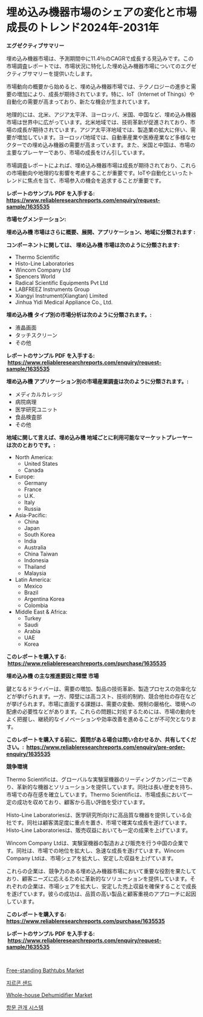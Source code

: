 <p><h1>埋め込み機器市場のシェアの変化と市場成長のトレンド2024年-2031年</h1></p><p><strong>エグゼクティブサマリー</strong></p>
<p><p>埋め込み機器市場は、予測期間中に11.4％のCAGRで成長する見込みです。この市場調査レポートでは、市場状況に特化した埋め込み機器市場についてのエグゼクティブサマリーを提供いたします。</p><p>市場動向の概要から始めると、埋め込み機器市場では、テクノロジーの進歩と需要の増加により、成長が期待されています。特に、IoT（Internet of Things）や自動化の需要が高まっており、新たな機会が生まれています。</p><p>地理的には、北米、アジア太平洋、ヨーロッパ、米国、中国など、埋め込み機器市場は世界中に広がっています。北米地域では、技術革新が促進されており、市場の成長が期待されています。アジア太平洋地域では、製造業の拡大に伴い、需要が増加しています。ヨーロッパ地域では、自動車産業や医療産業など多様なセクターでの埋め込み機器の需要が高まっています。また、米国と中国は、市場の主要なプレーヤーであり、市場の成長をけん引しています。</p><p>市場調査レポートによれば、埋め込み機器市場は成長が期待されており、これらの市場動向や地理的な影響を考慮することが重要です。IoTや自動化といったトレンドに焦点を当て、市場参入の機会を追求することが重要です。</p></p>
<p><strong>レポートのサンプル PDF を入手する: <a href="https://www.reliableresearchreports.com/enquiry/request-sample/1635535">https://www.reliableresearchreports.com/enquiry/request-sample/1635535</a></strong></p>
<p><strong>市場セグメンテーション:</strong></p>
<p><strong> 埋め込み機 市場はさらに概要、展開、アプリケーション、地域に分類されます :</strong></p>
<p><strong>コンポーネントに関しては、 埋め込み機 市場は次のように分類されます: &nbsp;</strong></p>
<p><ul><li>Thermo Scientific</li><li>Histo-Line Laboratories</li><li>Wincom Company Ltd</li><li>Spencers World</li><li>Radical Scientific Equipments Pvt Ltd</li><li>LABFREEZ Instruments Group</li><li>Xiangyi Instrument(Xiangtan) Limited</li><li>Jinhua Yidi Medical Appliance Co., Ltd.</li></ul></p>
<p><strong> 埋め込み機 タイプ別の市場分析は次のように分類されます。:</strong></p>
<p><ul><li>液晶画面</li><li>タッチスクリーン</li><li>その他</li></ul></p>
<p><strong>レポートのサンプル PDF を入手する: &nbsp;<a href="https://www.reliableresearchreports.com/enquiry/request-sample/1635535">https://www.reliableresearchreports.com/enquiry/request-sample/1635535</a></strong></p>
<p><strong> 埋め込み機 アプリケーション別の市場産業調査は次のように分類されます。:</strong></p>
<p><ul><li>メディカルカレッジ</li><li>病院病理</li><li>医学研究ユニット</li><li>食品検査部</li><li>その他</li></ul></p>
<p><strong>地域に関して言えば、埋め込み機 地域ごとに利用可能なマーケットプレーヤーは次のとおりです。:</strong></p>
<p><ul>
    <li>
        North America:
        <ul>
            <li>United States</li>
            <li>Canada</li>
        </ul>
    </li>
    <li>
        Europe:
        <ul>
            <li>Germany</li>
            <li>France</li>
            <li>U.K.</li>
            <li>Italy</li>
            <li>Russia</li>
        </ul>
    </li>
    <li>
        Asia-Pacific:
        <ul>
            <li>China</li>
            <li>Japan</li>
            <li>South Korea</li>
            <li>India</li>
            <li>Australia</li>
            <li>China Taiwan</li>
            <li>Indonesia</li>
            <li>Thailand</li>
            <li>Malaysia</li>
        </ul>
    </li>
    <li>
        Latin America:
        <ul>
            <li>Mexico</li>
            <li>Brazil</li>
            <li>Argentina Korea</li>
            <li>Colombia</li>
        </ul>
    </li>
    <li>
        Middle East & Africa:
        <ul>
            <li>Turkey</li>
            <li>Saudi</li>
            <li>Arabia</li>
            <li>UAE</li>
            <li>Korea</li>
        </ul>
    </li>
    </ul></p>
<p><strong>このレポートを購入する: &nbsp;<a href="https://www.reliableresearchreports.com/purchase/1635535">https://www.reliableresearchreports.com/purchase/1635535</a></strong></p>
<p><strong>埋め込み機 の主な推進要因と障壁 市場</strong></p>
<p><p>鍵となるドライバーは、需要の増加、製品の技術革新、製造プロセスの効率化などが挙げられます。一方、障壁には高コスト、技術的制約、競合他社の存在などが挙げられます。市場に直面する課題は、需要の変動、規制の厳格化、環境への配慮の必要性などがあります。これらの問題に対処するためには、市場の動向をよく把握し、継続的なイノベーションや効率改善を進めることが不可欠となります。</p></p>
<p><strong>このレポートを購入する前に、質問がある場合は問い合わせるか、共有してください。:&nbsp; <a href="https://www.reliableresearchreports.com/enquiry/pre-order-enquiry/1635535">https://www.reliableresearchreports.com/enquiry/pre-order-enquiry/1635535</a></strong></p>
<p><strong>競争環境</strong></p>
<p><p>Thermo Scientificは、グローバルな実験室機器のリーディングカンパニーであり、革新的な機器とソリューションを提供しています。同社は長い歴史を持ち、市場での存在感を確立しています。Thermo Scientificは、市場成長において一定の成功を収めており、顧客から高い評価を受けています。</p><p>Histo-Line Laboratoriesは、医学研究所向けに高品質な機器を提供している会社です。同社は顧客満足度に重点を置き、市場で確実な成長を遂げています。Histo-Line Laboratoriesは、販売収益においても一定の成果を上げています。</p><p>Wincom Company Ltdは、実験室機器の製造および販売を行う中国の企業です。同社は、市場での地位を拡大し、急速な成長を遂げています。Wincom Company Ltdは、市場シェアを拡大し、安定した収益を上げています。</p><p>これらの企業は、競争力のある埋め込み機器市場において重要な役割を果たしており、顧客ニーズに応えるために革新的なソリューションを提供しています。それぞれの企業は、市場シェアを拡大し、安定した売上収益を確保することで成長を遂げています。彼らの成功は、品質の高い製品と顧客重視のアプローチに起因しています。</p></p>
<p><strong>このレポートを購入する: &nbsp; <a href="https://www.reliableresearchreports.com/purchase/1635535">https://www.reliableresearchreports.com/purchase/1635535</a></strong></p>
<p><strong>レポートのサンプル PDF を入手する: &nbsp;<a href="https://www.reliableresearchreports.com/enquiry/request-sample/1635535">https://www.reliableresearchreports.com/enquiry/request-sample/1635535</a></strong><strong></strong></p>
<p>&nbsp;</p>
<p><p><a href="https://github.com/beatblasta/Market-Research-Report-List-2/blob/main/free-standing-bathtubs-market.md">Free-standing Bathtubs Market</a></p><p><a href="https://github.com/Howaoole34545/Market-Research-Report-List-1/blob/main/18895556117.md">지르콘 샌드</a></p><p><a href="https://github.com/shotows/Market-Research-Report-List-1/blob/main/whole-house-dehumidifier-market.md">Whole-house Dehumidifier Market</a></p><p><a href="https://github.com/JackieFauhey9089475/Market-Research-Report-List-1/blob/main/77684916118.md">항문 관개 시스템</a></p></p>